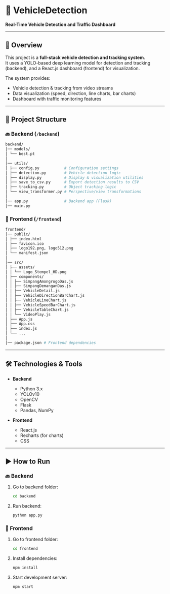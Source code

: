 # 🚗 VehicleDetection
**Real-Time Vehicle Detection and Traffic Dashboard**

---

## 📌 Overview
This project is a **full-stack vehicle detection and tracking system**.  
It uses a YOLO-based deep learning model for detection and tracking (backend), and a React.js dashboard (frontend) for visualization.  

The system provides:  
- Vehicle detection & tracking from video streams  
- Data visualization (speed, direction, line charts, bar charts)  
- Dashboard with traffic monitoring features  

---

## 📂 Project Structure

### 🔙 Backend (`/backend`)
```bash
backend/
│── models/
│ └── best.pt
│
│── utils/
│ ├── config.py           # Configuration settings
│ ├── detection.py        # Vehicle detection logic
│ ├── display.py          # Display & visualization utilities
│ ├── save_to_csv.py      # Export detection results to CSV
│ ├── tracking.py         # Object tracking logic
│ └── view_transformer.py # Perspective/view transformations
│
│── app.py                # Backend app (Flask)
│── main.py
```

### 🎨 Frontend (`/frontend`)
```bash
frontend/
│── public/
│ ├── index.html
│ ├── favicon.ico
│ ├── logo192.png, logo512.png
│ └── manifest.json
│
│── src/
│ ├── assets/
│ │ └── Logo_Stempel_HD.png
│ ├── components/
│ │ ├── SimpangAmongrogoDas.js
│ │ ├── SimpangDemanganDas.js
│ │ ├── VehicleDetail.js
│ │ ├── VehicleDirectionBarChart.js
│ │ ├── VehicleLineChart.js
│ │ ├── VehicleSpeedBarChart.js
│ │ ├── VehicleTableChart.js
│ │ └── VideoPlay.js
│ ├── App.js
│ ├── App.css
│ ├── index.js
│ └── ...
│
│── package.json # Frontend dependencies
```

---

## 🛠️ Technologies & Tools
- **Backend**
  - Python 3.x
  - YOLOv10
  - OpenCV
  - Flask
  - Pandas, NumPy

- **Frontend**
  - React.js
  - Recharts (for charts)
  - CSS

---

## ▶️ How to Run

### 🔙 Backend
1. Go to backend folder:
   ```bash
   cd backend
2. Run backend:
   ```bash
   python app.py

### 🎨 Frontend
1. Go to frontend folder:
   ```bash
   cd frontend
2. Install dependencies:
   ```bash
   npm install
3. Start development server:
   ```bash
   npm start
